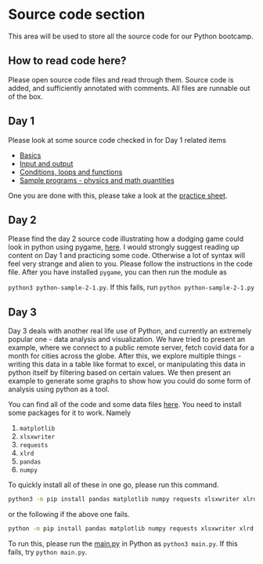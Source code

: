 # Source code section

This area will be used to store all the source code for our Python bootcamp.

## How to read code here?

Please open source code files and read through them. Source code is added, and sufficiently annotated with comments. All files are runnable out of the box.

## Day 1

Please look at some source code checked in for Day 1 related items

- [Basics](./python-sample-0.py)
- [Input and output](./python-sample-1-1.py)
- [Conditions, loops and functions](./python-sample-1-2.py)
- [Sample programs - physics and math quantities](./python-sample-1-3.py)

One you are done with this, please take a look at the [practice sheet](python-practice-1-1.py).

## Day 2

Please find the day 2 source code illustrating how a dodging game could look in python using pygame, [here](python-sample-2-1.py).
I would strongly suggest reading up content on Day 1 and practicing some code. Otherwise a lot of syntax will feel very strange and alien to you.
Please follow the instructions in the code file. After you have installed `pygame`, you can then run the module as

`python3 python-sample-2-1.py`. If this fails, run `python python-sample-2-1.py`

## Day 3

Day 3 deals with another real life use of Python, and currently an extremely popular one - data analysis and visualization.
We have tried to present an example, where we connect to a public remote server, fetch covid data for a month for cities across the globe.
After this, we explore multiple things - writing this data in a table like format to excel, or manipulating this data in python itself by filtering based on certain values. We then present an example to generate some graphs to show how you could do some form of analysis using python
as a tool.

You can find all of the code and some data files [here](./data-analysis/).
You need to install some packages for it to work. Namely
1. `matplotlib`
2. `xlsxwriter`
3. `requests`
4. `xlrd`
5. `pandas`
6. `numpy`

To quickly install all of these in one go, please run this command.

```bash
python3 -m pip install pandas matplotlib numpy requests xlsxwriter xlrd
```

or the following if the above one fails.

```bash
python -m pip install pandas matplotlib numpy requests xlsxwriter xlrd
```

To run this, please run the [main.py](./data-anaysis/main.py) in Python as `python3 main.py`. If this fails, try `python main.py`.
